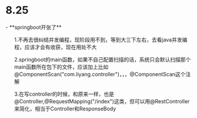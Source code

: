 <h1>8.25</h1>
- **springboot开张了**
<ul>1.不再去很纠结并发编程，现阶段用不到，等到大三下左右，去看java并发编程，应该才会有收获，现在用处不大</ul>
<ul>2.springboot的main函数，如果不自己配置扫描的话，系统只会默认扫描那个main函数所在包下的文件，应该加上比如@ComponentScan("com.liyang.controller")，，，@ComponentScan这个注解</ul>
<ul>3.在写controller的时候，和原来一样，也是@Controller,@RequestMapping("/index")这类，但可以用@RestController来简化，相当于Controller和ResponseBody</ul>







<h1></h1>
<ul></ul>
<ul></ul>
<ul></ul>
<ul></ul>
<ul></ul>
<ul></ul>
<ul></ul>
<ul></ul>
<ul></ul>
<ul></ul>
<ul></ul>




<h1></h1>
<ul></ul>
<ul></ul>
<ul></ul>
<ul></ul>
<ul></ul>
<ul></ul>
<ul></ul>
<ul></ul>
<ul></ul>
<ul></ul>
<ul></ul>

<h1></h1>
<ul></ul>
<ul></ul>
<ul></ul>
<ul></ul>
<ul></ul>
<ul></ul>
<ul></ul>
<ul></ul>
<ul></ul>
<ul></ul>
<ul></ul>








<h1></h1>
<ul></ul>
<ul></ul>
<ul></ul>
<ul></ul>
<ul></ul>
<ul></ul>
<ul></ul>
<ul></ul>
<ul></ul>
<ul></ul>
<ul></ul>












<h1></h1>
<ul></ul>
<ul></ul>
<ul></ul>
<ul></ul>
<ul></ul>
<ul></ul>
<ul></ul>
<ul></ul>
<ul></ul>
<ul></ul>
<ul></ul>

<ul></ul>
<ul></ul>
<ul></ul>
<ul></ul>
<ul></ul>
<ul></ul>
<ul></ul>
<ul></ul>